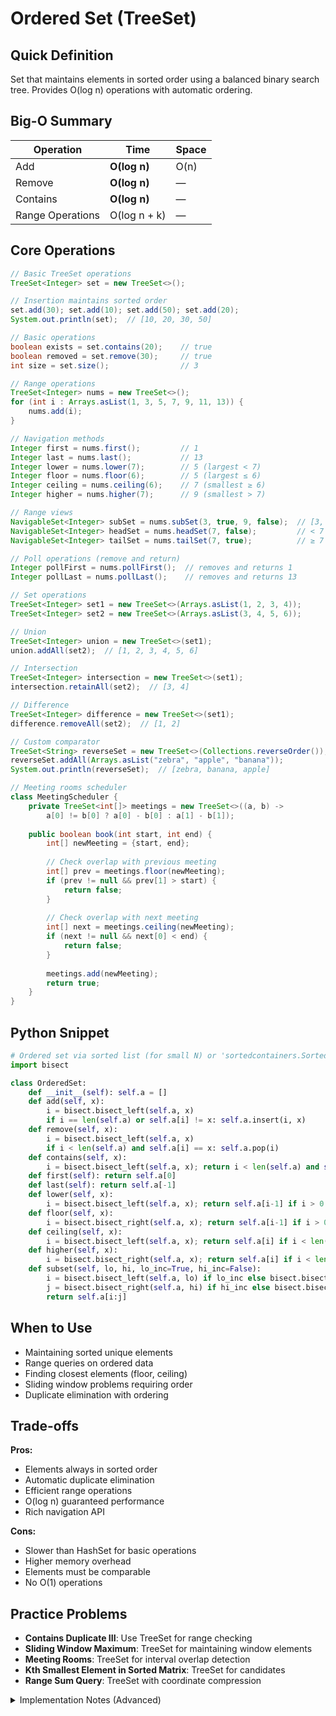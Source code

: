 # Ordered Set (TreeSet)

## Quick Definition

Set that maintains elements in sorted order using a balanced binary search tree. Provides O(log n) operations with automatic ordering.

## Big-O Summary

| Operation | Time | Space |
|-----------|------|-------|
| Add | **O(log n)** | O(n) |
| Remove | **O(log n)** | — |
| Contains | **O(log n)** | — |
| Range Operations | O(log n + k) | — |

## Core Operations

```java
// Basic TreeSet operations
TreeSet<Integer> set = new TreeSet<>();

// Insertion maintains sorted order
set.add(30); set.add(10); set.add(50); set.add(20);
System.out.println(set);  // [10, 20, 30, 50]

// Basic operations
boolean exists = set.contains(20);    // true
boolean removed = set.remove(30);     // true
int size = set.size();                // 3

// Range operations
TreeSet<Integer> nums = new TreeSet<>();
for (int i : Arrays.asList(1, 3, 5, 7, 9, 11, 13)) {
    nums.add(i);
}

// Navigation methods
Integer first = nums.first();         // 1
Integer last = nums.last();           // 13
Integer lower = nums.lower(7);        // 5 (largest < 7)
Integer floor = nums.floor(6);        // 5 (largest ≤ 6)
Integer ceiling = nums.ceiling(6);    // 7 (smallest ≥ 6)
Integer higher = nums.higher(7);      // 9 (smallest > 7)

// Range views
NavigableSet<Integer> subSet = nums.subSet(3, true, 9, false);  // [3, 9)
NavigableSet<Integer> headSet = nums.headSet(7, false);         // < 7
NavigableSet<Integer> tailSet = nums.tailSet(7, true);          // ≥ 7

// Poll operations (remove and return)
Integer pollFirst = nums.pollFirst();  // removes and returns 1
Integer pollLast = nums.pollLast();    // removes and returns 13

// Set operations
TreeSet<Integer> set1 = new TreeSet<>(Arrays.asList(1, 2, 3, 4));
TreeSet<Integer> set2 = new TreeSet<>(Arrays.asList(3, 4, 5, 6));

// Union
TreeSet<Integer> union = new TreeSet<>(set1);
union.addAll(set2);  // [1, 2, 3, 4, 5, 6]

// Intersection
TreeSet<Integer> intersection = new TreeSet<>(set1);
intersection.retainAll(set2);  // [3, 4]

// Difference
TreeSet<Integer> difference = new TreeSet<>(set1);
difference.removeAll(set2);  // [1, 2]

// Custom comparator
TreeSet<String> reverseSet = new TreeSet<>(Collections.reverseOrder());
reverseSet.addAll(Arrays.asList("zebra", "apple", "banana"));
System.out.println(reverseSet);  // [zebra, banana, apple]

// Meeting rooms scheduler
class MeetingScheduler {
    private TreeSet<int[]> meetings = new TreeSet<>((a, b) -> 
        a[0] != b[0] ? a[0] - b[0] : a[1] - b[1]);
    
    public boolean book(int start, int end) {
        int[] newMeeting = {start, end};
        
        // Check overlap with previous meeting
        int[] prev = meetings.floor(newMeeting);
        if (prev != null && prev[1] > start) {
            return false;
        }
        
        // Check overlap with next meeting
        int[] next = meetings.ceiling(newMeeting);
        if (next != null && next[0] < end) {
            return false;
        }
        
        meetings.add(newMeeting);
        return true;
    }
}
```

## Python Snippet

```python
# Ordered set via sorted list (for small N) or 'sortedcontainers.SortedSet'
import bisect

class OrderedSet:
    def __init__(self): self.a = []
    def add(self, x):
        i = bisect.bisect_left(self.a, x)
        if i == len(self.a) or self.a[i] != x: self.a.insert(i, x)
    def remove(self, x):
        i = bisect.bisect_left(self.a, x)
        if i < len(self.a) and self.a[i] == x: self.a.pop(i)
    def contains(self, x):
        i = bisect.bisect_left(self.a, x); return i < len(self.a) and self.a[i] == x
    def first(self): return self.a[0]
    def last(self): return self.a[-1]
    def lower(self, x):
        i = bisect.bisect_left(self.a, x); return self.a[i-1] if i > 0 else None
    def floor(self, x):
        i = bisect.bisect_right(self.a, x); return self.a[i-1] if i > 0 else None
    def ceiling(self, x):
        i = bisect.bisect_left(self.a, x); return self.a[i] if i < len(self.a) else None
    def higher(self, x):
        i = bisect.bisect_right(self.a, x); return self.a[i] if i < len(self.a) else None
    def subset(self, lo, hi, lo_inc=True, hi_inc=False):
        i = bisect.bisect_left(self.a, lo) if lo_inc else bisect.bisect_right(self.a, lo)
        j = bisect.bisect_right(self.a, hi) if hi_inc else bisect.bisect_left(self.a, hi)
        return self.a[i:j]
```

## When to Use

- Maintaining sorted unique elements
- Range queries on ordered data
- Finding closest elements (floor, ceiling)
- Sliding window problems requiring order
- Duplicate elimination with ordering

## Trade-offs

**Pros:**

- Elements always in sorted order
- Automatic duplicate elimination
- Efficient range operations
- O(log n) guaranteed performance
- Rich navigation API

**Cons:**

- Slower than HashSet for basic operations
- Higher memory overhead
- Elements must be comparable
- No O(1) operations

## Practice Problems

- **Contains Duplicate III**: Use TreeSet for range checking
- **Sliding Window Maximum**: TreeSet for maintaining window elements
- **Meeting Rooms**: TreeSet for interval overlap detection
- **Kth Smallest Element in Sorted Matrix**: TreeSet for candidates
- **Range Sum Query**: TreeSet with coordinate compression

<details>
<summary>Implementation Notes (Advanced)</summary>

### TreeSet Internals

- **Red-Black Tree**: Java's TreeSet uses Red-Black tree implementation
- **Comparison**: Uses Comparable or Comparator for ordering
- **Null elements**: Not allowed (would break comparison)
- **Thread safety**: Not thread-safe, use ConcurrentSkipListSet for concurrency

### Performance Characteristics

- **Guaranteed O(log n)**: Unlike HashSet's amortized O(1)
- **Memory overhead**: Each node has color bit + 2 pointers + parent reference
- **Cache locality**: Poor compared to arrays, better than general trees

### Navigation Operations

- **Range views**: SubSet, headSet, tailSet are live views
- **Polling operations**: pollFirst(), pollLast() remove and return
- **Null handling**: Methods return null for non-existent elements

</details>
